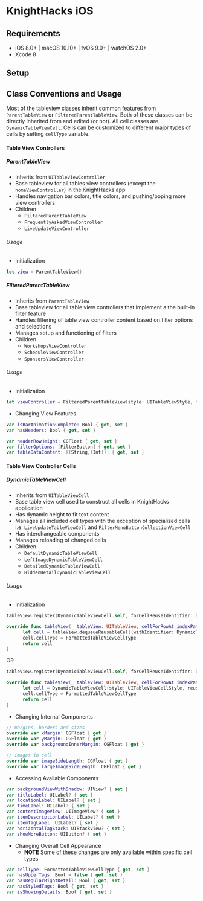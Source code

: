 # KnightHacks iOS

## Requirements

- iOS 8.0+ | macOS 10.10+ | tvOS 9.0+ | watchOS 2.0+
- Xcode 8

## Setup

## Class Conventions and Usage

Most of the tableview classes inherit common features from `ParentTableView` or `FilteredParentTableView`. Both of these classes can be directly inherited from and edited (or not). All cell classes are `DynamicTableViewCell`. Cells can be customized to different major types of cells by setting `cellType` variable.

#### Table View Controllers

##### ParentTableView

- Inherits from `UITableViewController`
- Base tableview for all tables view controllers (except the `homeViewController`) in the KnightHacks app
- Handles navigation bar colors, title colors, and pushing/poping more view controllers
- Children
  - `FilteredParentTableView`
  - `FrequentlyAskedViewController`
  - `LiveUpdateViewController`
  
###### Usage
- Initialization
```swift 
let view = ParentTableView()
```

##### FilteredParentTableView
- Inherits from `ParentTableView`
- Base tableview for all table view controllers that implement a the built-in filter feature
- Handles filtering of table view controller content based on filter options and selections
- Manages setup and functioning of filters
- Children
  - `WorkshopsViewController`
  - `ScheduleViewController`
  - `SponsorsViewController`

###### Usage
- Initialization
```swift 
let viewController = FilteredParentTableView(style: UITableViewStyle, filterOptions: [FilterButton], content: [(String,[Int])])
```
- Changing View Features
```swift 
var isBarAnimationComplete: Bool { get, set }
var hasHeaders: Bool { get, set }

var headerRowHeight: CGFloat { get, set }
var filterOptions: [FilterButton] { get, set }
var tableDataContent: [(String,[Int])] { get, set }
```

#### Table View Controller Cells

##### DynamicTableViewCell
- Inherits from `UITableViewCell`
- Base table view cell used to construct all cells in KnightHacks application
- Has dynamic height to fit text content
- Manages all included cell types with the exception of specialized cells i.e. `LiveUpdateTableViewCell` and `FilterMenuButtonCollectionViewCell`
- Has interchangeable components
- Manages reloading of changed cells
- Children 
  - `DefaultDynamicTableViewCell`
  - `LeftImageDynamicTableViewCell`
  - `DetailedDynamicTableViewCell`
  - `HiddenDetailDynamicTableViewCell`
  
###### Usage
- Initialization
```swift 
tableView.register(DynamicTableViewCell.self, forCellReuseIdentifier: DynamicTableViewCell.identifier)

override func tableView(_ tableView: UITableView, cellForRowAt indexPath: IndexPath) -> UITableViewCell {
      let cell = tableView.dequeueReusableCell(withIdentifier: DynamicTableViewCell.identifier, for: indexPath) as! DynamicTableViewCell
      cell.cellType = FormattedTableViewCellType
      return cell
}
```

OR 

``` swift 
tableView.register(DynamicTableViewCell.self, forCellReuseIdentifier: DynamicTableViewCell.identifier)

override func tableView(_ tableView: UITableView, cellForRowAt indexPath: IndexPath) -> UITableViewCell {
      let cell = DynamicTableViewCell(style: UITableViewCellStyle, reuseIdentifier: DynamicTableViewCell.identifier) as! DynamicTableViewCell
      cell.cellType = FormattedTableViewCellType
      return cell
}
```
- Changing Internal Components
```swift 
// margins, borders and sizes
override var xMargin: CGFloat { get }
override var yMargin: CGFloat { get }
override var backgroundInnerMargin: CGFloat { get }

// images in cell
override var imageSideLength: CGFloat { get }
override var largeImageSideLength: CGFloat { get }
```

- Accessing Available Components
```swift 
var backgroundViewWithShadow: UIView? { set }
var titleLabel: UILabel? { set }
var locationLabel: UILabel? { set }
var timeLabel: UILabel? { set }
var contentImageView: UIImageView? { set }
var itemDescriptionLabel: UILabel? { set }
var itemTagLabel: UILabel? { set }
var horizontalTagStack: UIStackView? { set }
var showMoreButton: UIButton? { set }
```

- Changing Overall Cell Appearance
  - **NOTE** Some of these changes are only available within specific cell types
``` swift 
var cellType: FormattedTableViewCellType { get, set }
var hasUpperTags: Bool = false { get, set }
var hasRegularRightDetail: Bool { get, set }
var hasStyledTags: Bool { get, set }
var isShowingDetails: Bool { get, set }
```
  
